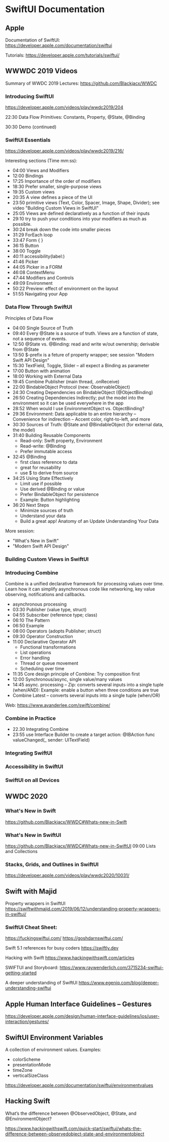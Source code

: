 #  SwiftUI Documentation

## Apple
Documentation of SwiftUI: https://developer.apple.com/documentation/swiftui

Tutorials: https://developer.apple.com/tutorials/swiftui/

## WWWDC 2019 Videos

Summary of WWDC 2019 Lectures: https://github.com/Blackjacx/WWDC

### Introducing SwiftUI
https://developer.apple.com/videos/play/wwdc2019/204

22:30 Data Flow Primitives: Constants, Property, @State, @Binding

30:30 Demo (continued)

### SwiftUI Essentials
https://developer.apple.com/videos/play/wwdc2019/216/

Interesting sections (Time mm:ss):

* 04:00 Views and Modifiers
* 12:00 Bindings
* 17:25 Importance of the order of modifiers
* 18:30 Prefer smaller, single-purpose views
* 19:35 Custom views
* 20:35 A view defines a piece of the UI
* 23:50 primitive views (Text, Color, Spacer, Image, Shape, Divider); see video "Building Custom Views in SwiftUI"
* 25:05 Views are defined declaratively as a function of their inputs
* 29:10 try to push your conditions into your modifiers as much as possible.
* 30:24 break down the code into smaller pieces
* 31:29 ForEach loop
* 33:47 Form { }
* 36:15 Button
* 38:00 Toggle
* 40:11 accessibility(label:)
* 41:46 Picker
* 44:05 Picker in a FORM
* 46:08 ContextMenu
* 47:44 Modifiers and Controls
* 49:09 Environment
* 50:22 Preview: effect of environment on the layout
* 51:55 Navigating your App

### Data Flow Through SwiftUI
Principles of Data Flow
* 04:00 Single Source of Truth
* 09:40 Every @State is a source of truth. 
Views are a function of state, not a sequence of events.
* 12:50 @State vs. @Binding: read and write w/out ownership; derivable from @State
* 13:50 $-prefix is a feture of property wrapper; see session "Modern Swift API Design"
* 15:30 TextField, Toggle, Slider – all expect a Binding as parameter
* 17:00 Button with animation
* 18:00 Working with External Data
* 19:45 Combine Publisher (main thread, .onReceive)
* 22:00 BindableObject Protocol (new: ObservableObject)
* 24:30 Creating Dependencies on BindableObject (@ObjectBinding)
* 26:50 Creating Dependencies Indirectly; put the model into the environment so it can be used everywhere in the app
* 28:52 When would I use EnvironmentObject vs. ObjectBinding?
* 29:36 Environment: Data applicable to an entire hierarchy – Convenience for indirection – Accent color, right-to-left, and more
* 30:30 Sources of Truth: @State and @BindableObject (for external data, the model)
* 31:40 Building Reusable Components
    * Read-only: Swift property, Environment
    * Read-write: @Binding
    * Prefer immutable access
* 32:45 @Binding
    * first class reference to data
    * great for reusability
    * use $ to derive from source
* 34:25 Using State Effectively
    * Limit use if possible
    * Use derived @Binding or value
    * Prefer BindableObject for persistence
    * Example: Button highlighting
* 36:20 Next Steps
    * Minimize sources of truth
    * Understand your data
    * Build a great app!
Anatomy of an Update
Understanding Your Data

More session:
* "What's New in Swift"
* "Modern Swift API Design"


### Building Custom Views in SwiftUI


### Introducing Combine
Combine is a unified declarative framework for processing values over time. Learn how it can simplify asynchronous code like networking, key value observing, notifications and callbacks.
* asynchronous processing
* 03:30 Publisher (value type, struct)
* 04:55 Subscriber (reference type; class)
* 06:10 The Pattern
* 06:50 Example
* 08:00 Operators (adopts Publisher; struct)
* 09:30 Operator Construction
* 11:00 Declarative Operator API
    * Functional transformations
    * List operations
    * Error handling
    * Thread or queue movement
    * Scheduling over time
* 11:35 Core design principle of Combine: Try composition first
* 12:00 Synchronous/async, single value/many values
* 14:45 async. processing – Zip: converts several inputs into a single tuple (when/AND): 
Example: enable a button when three conditions are true
* Combine Latest – converts several inputs into a single tuple (when/OR)

Web: https://www.avanderlee.com/swift/combine/

### Combine in Practice
* 22.30 Integrating Combine
* 23:55 use Interface Builder to create a target action: @IBAction func valueChanged(_ sender: UITextField)




### Integrating SwiftUI

### Accessibility in SwiftUI

### SwiftUI on all Devices


## WWDC 2020

### What's New in Swift
https://github.com/Blackjacx/WWDC#Whats-new-in-Swift

### What's New in SwiftUI
https://github.com/Blackjacx/WWDC#Whats-new-in-SwiftUI
09:00 Lists and Collections

### Stacks, Grids, and Outlines in SwiftUI
https://developer.apple.com/videos/play/wwdc2020/10031/ 




## Swift with Majid
Property wrappers in SwiftUI
https://swiftwithmajid.com/2019/06/12/understanding-property-wrappers-in-swiftui/

### SwiftUI Cheat Sheet:
https://fuckingswiftui.com/
https://goshdarnswiftui.com/


Swift 5.1 references for busy coders
https://swiftly.dev

Hacking with Swift
https://www.hackingwithswift.com/articles

SWIFTUI and  Storyboard:
https://www.raywenderlich.com/3715234-swiftui-getting-started

A deeper understanding of SwiftUI
https://www.egeniq.com/blog/deeper-understanding-swiftui


## Apple Human Interface Guidelines – Gestures
https://developer.apple.com/design/human-interface-guidelines/ios/user-interaction/gestures/


## SwiftUI Environment Variables
A collection of environment values. Examples:
* colorScheme
* presentationMode
* timeZone
* verticalSizeClass

https://developer.apple.com/documentation/swiftui/environmentvalues

## Hacking Swift
What’s the difference between @ObservedObject, @State, and @EnvironmentObject?

https://www.hackingwithswift.com/quick-start/swiftui/whats-the-difference-between-observedobject-state-and-environmentobject

